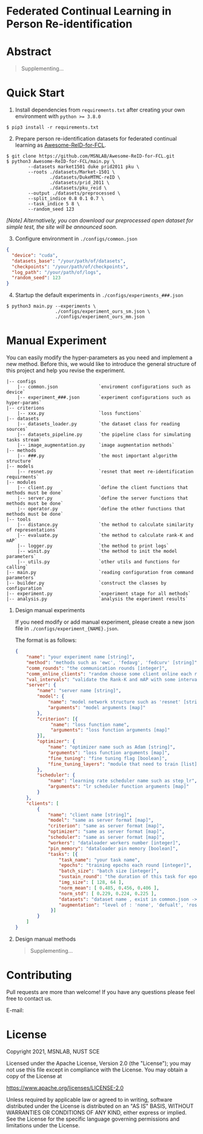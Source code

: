 # Federated Continual Learning in Person Re-identification

# Abstract

> Supplementing...

# Quick Start

1. Install dependencies from `requirements.txt` after creating your own environment with `python >= 3.8.0`

```shell
$ pip3 install -r requirements.txt
```

2. Prepare person re-identification datasets for federated continual learning as [Awesome-ReID-for-FCL](https://github.com/MSNLAB/Awesome-ReID-for-FCL).  

```shell
$ git clone https://github.com/MSNLAB/Awesome-ReID-for-FCL.git
$ python3 Awesome-ReID-for-FCL/main.py \
        --datasets market1501 duke prid2011 pku \
        --roots ./datasets/Market-1501 \
                ./datasets/DukeMTMC-reID \
                ./datasets/prid_2011 \
                ./datasets/pku_reid \
        --output ./datasets/preprocessed \
        --split_indice 0.8 0.1 0.7 \
        --task_indice 5 8 \
        --random_seed 123
```

*[Note] Alternatively, you can download our preprocessed open dataset for simple test, the site will be announced soon.* 

3. Configure environment in `./configs/common.json` 

```json
{
  "device": "cuda",
  "datasets_base": "/your/path/of/datasets",
  "checkpoints": "/your/path/of/checkpoints",
  "log_path": "/your/path/of/logs",
  "random_seed": 123
}
```

4. Startup the default experiments in `./configs/experiments_###.json`

```shell
$ python3 main.py --experiments \
                  ./configs/experiment_ours_sm.json \
                  ./configs/experiment_ours_mm.json
```

# Manual Experiment

You can easily modify the hyper-parameters as you need and implement a new method. Before this, we would like to introduce the general structure of this project and help you revise the experiment.

```
|-- configs
    |-- common.json               `enviroment configurations such as device`
    |-- experiment_###.json       `experiment configurations such as hyper-params`	
|-- criterions
    |-- xxx.py                    `loss functions`
|-- datasets
    |-- datasets_loader.py        `the dataset class for reading sources`
    |-- datasets_pipeline.py      `the pipeline class for simulating tasks stream`
    |-- image_augmentation.py     `image augmentation methods`
|-- methods
    |-- ###.py                    `the most important algorithm structure`
|-- models
    |-- resnet.py                 `resnet that meet re-identification requirments`
|-- modules
    |-- client.py                 `define the client functions that methods must be done`
    |-- server.py                 `define the server functions that methods must be done`
    |-- operator.py               `define the other functions that methods must be done`
|-- tools
    |-- distance.py               `the method to calculate similarity of representations`
    |-- evaluate.py               `the method to calculate rank-K and mAP`
    |-- logger.py                 `the method to print logs`
    |-- winit.py                  `the method to init the model parameters`
    |-- utils.py                  `other utils and functions for calling`
|-- main.py                       `reading configuration from command parameters`
|-- builder.py                    `construct the classes by configuration`
|-- experiment.py                 `experiment stage for all methods`
|-- analysis.py                   `analysis the experiment results`
```

1. Design manual experiments

   If you need modify or add manual experiment, please create a new json file in `./configs/experiment_{NAME}.json`.

   The format is as follows:

   ```json
   {
       "name": "your experiment name [string]",
       "method": "methods such as 'ewc', 'fedavg', 'fedcurv' [string]",
       "comm_rounds": "the communication rounds [integer]",
       "comm_online_clients": "random choose some client online each round [integer]",
       "val_intervals": "validate the Rank-K and mAP with some interval [integer]",
       "server": {
           "name": "server name [string]",
           "model": {
               "name": "model network structure such as 'resnet' [string]",
               "arguments": "model arguments [map]"
           },
           "criterion": [{
                "name": "loss function name",
                "arguments": "loss function arguments [map]"
           }],
           "optimizer": {
               "name": "optimizer name such as Adam [string]",
               "arguments": "loss function arguments [map]",
               "fine_tuning": "fine tuning flag [boolean]",
               "fine_tuning_layers": "module that need to train [list]"
           },
           "scheduler": {
               "name": "learning rate scheduler name such as step_lr",
               "arguments": "lr scheduler function arguments [map]"
           }
       },
       "clients": [
           {
               "name": "client name [string]",
               "model": "same as server format [map]",
               "criterion": "same as server format [map]",
               "optimizer": "same as server format [map]",
               "scheduler": "same as server format [map]",
               "workers": "dataloader workers number [integer]",
               "pin_memory": "dataloader pin memory [boolean]",
               "tasks": [{
                   "task_name": "your task name",
                   "epochs": "training epochs each round [integer]",
                   "batch_size": "batch size [integer]",
                   "sustain_round": "the duration of this task for epoch [integer]",
                   "img_size": [ 128, 64 ],
                   "norm_mean": [ 0.485, 0.456, 0.406 ],
                   "norm_std": [ 0.229, 0.224, 0.225 ],
                   "datasets": "dataset name , exist in common.json -> 'datasets_base' [string]",
                   "augmentation": "level of : 'none', 'defualt', 'rose', 'sharp', 'drastic' [string]"
                }]
           }
       ]
   }
   ```

2. Design manual methods

   > Supplementing...

# Contributing

Pull requests are more than welcome! If you have any questions please feel free to contact us.

E-mail:  

# License

Copyright 2021, MSNLAB, NUST SCE

Licensed under the Apache License, Version 2.0 (the "License"); you may not use this file except in compliance with the License. You may obtain a copy of the License at

https://www.apache.org/licenses/LICENSE-2.0

Unless required by applicable law or agreed to in writing, software distributed under the License is distributed on an "AS IS" BASIS, WITHOUT WARRANTIES OR CONDITIONS OF ANY KIND, either express or implied. See the License for the specific language governing permissions and limitations under the License.

